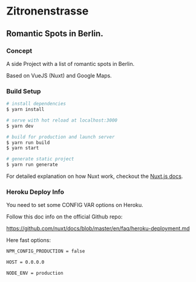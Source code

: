 # Zitronenstrasse

## Romantic Spots in Berlin.


### Concept

A side Project with a list of romantic spots in Berlin.

Based on VueJS (Nuxt) and Google Maps.


### Build Setup

``` bash
# install dependencies
$ yarn install

# serve with hot reload at localhost:3000
$ yarn dev

# build for production and launch server
$ yarn run build
$ yarn start

# generate static project
$ yarn run generate
```

For detailed explanation on how Nuxt work, checkout the [Nuxt.js docs](https://github.com/nuxt/nuxt.js).


### Heroku Deploy Info

You need to set some CONFIG VAR options on Heroku.

Follow this doc info on the official Github repo:

https://github.com/nuxt/docs/blob/master/en/faq/heroku-deployment.md

Here fast options:

``` bash
NPM_CONFIG_PRODUCTION = false

HOST = 0.0.0.0

NODE_ENV = production
```
